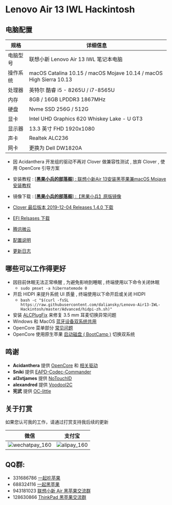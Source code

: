 # Lenovo Air 13 IWL Hackintosh
## 电脑配置
| 规格     | 详细信息                                                     |
| -------- | ------------------------------------------------------------ |
| 电脑型号 | 联想小新 Lenovo Air 13 IWL 笔记本电脑                        |
| 操作系统 | macOS Catalina 10.15 / macOS Mojave 10.14 / macOS High Sierra 10.13 |
| 处理器   | 英特尔 酷睿 i5 - 8265U / i7-8565U                            |
| 内存     | 8GB / 16GB LPDDR3 1867MHz                                    |
| 硬盘     | Nvme SSD 256G / 512G                                         |
| 显卡     | Intel UHD Graphics 620 Whiskey Lake - U GT3                  |
| 显示器   | 13.3 英寸 FHD 1920x1080                                      |
| 声卡     | Realtek ALC236                                               |
| 网卡     | 更换为 Dell DW1820A                                          |
- 因 Acidanthera 开发组的驱动不再对 Clover 做兼容性测试 , 放弃 Clover , 使用 OpenCore 引导方案

- 安装教程 : [[**黑果小兵的部落阁**] : 联想小新Air 13安装黑苹果兼macOS Mojave安装教程](https://blog.daliansky.net/Lenovo-Xiaoxin-Air-13-macOS-Mojave-installation-tutorial.html)
- 镜像下载 : [[**黑果小兵的部落阁**] :【黑果小兵】原版镜像](https://blog.daliansky.net/categories/下载/镜像/)
- [Clover 最后版本 2019-12-04 Releases 1.4.0 下载](https://github.com/daliansky/Lenovo-Air13-IWL-Hackintosh/releases/tag/1.4.0)
- [EFI Relsases 下载](https://github.com/daliansky/Lenovo-Air13-IWL-Hackintosh/releases)
- [腾讯微云](https://share.weiyun.com/5yMO9jB)
- [配置说明](Advanced/ReadMe.md)
- [更新日志](Changelog.md)
## 哪些可以工作得更好
- 因目前休眠无法正常唤醒 , 为避免影响到睡眠 , 终端使用以下命令关闭休眠 
  - `sudo pmset -a hibernatemode 0`
- 开启 HIDPI 来提升系统 UI 质量 , 终端使用以下命开启或关闭 HIDPI
  - `bash -c "$(curl -fsSL https://raw.githubusercontent.com/daliansky/Lenovo-Air13-IWL-Hackintosh/master/Advanced/hidpi-zh.sh)"`
- 安装 [ALCPlugFix](ALCPlugFix) 来修复 3.5 mm 耳麦切换异常问题
- Windows 和 MacOS [蓝牙设备双系统共用](Advanced/Bluetooth.md)
- OpenCore 菜单部分 [常见问题](Advanced/OCMenu.md)
- OpenCore 使用原生苹果 [启动磁盘 ( BootCamp )](Advanced/BootCamp.md) 切换双系统
## 鸣谢
- **Acidanthera** 提供 [OpenCore](https://github.com/acidanthera/OpenCorePkg) 和 [相关驱动](https://github.com/acidanthera)
- **Sniki** 提供 [EAPD-Codec-Commander](https://github.com/Sniki/EAPD-Codec-Commander)
- **al3xtjames** 提供 [NoTouchID](https://github.com/al3xtjames/NoTouchID)
- **alexandred** 提供 [VoodooI2C](https://github.com/alexandred/VoodooI2C)
- **宪武** 提供 [OC-little](https://github.com/daliansky/OC-little)
## 关于打赏
如果您认可我的工作，请通过打赏支持我后续的更新

| 微信                                                       | 支付宝                                               |
| ---------------------------------------------------------- | ---------------------------------------------------- |
| ![wechatpay_160](http://7.daliansky.net/wechatpay_160.jpg) | ![alipay_160](http://7.daliansky.net/alipay_160.jpg) |
## QQ群:
- 331686786  [一起吃苹果](http://shang.qq.com/wpa/qunwpa?idkey=db511a29e856f37cbb871108ffa77a6e79dde47e491b8f2c8d8fe4d3c310de91)
- 688324116 [一起黑苹果](https://shang.qq.com/wpa/qunwpa?idkey=6bf69a6f4b983dce94ab42e439f02195dfd19a1601522c10ad41f4df97e0da82)
- 943181023 [联想小新 Air 黑苹果交流群](https://shang.qq.com/wpa/qunwpa?idkey=fb772a7e01436d43e1d856a099549551952bb08161ced4a8fc08b4e75e7ab438) 
- 128630866 [ThinkPad 黑苹果交流群](https://jq.qq.com/?_wv=1027&k=5aKxc6n)